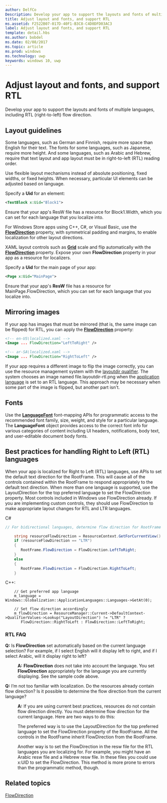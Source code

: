 ---author: DelfCoDescription: Develop your app to support the layouts and fonts of multiple languages, including RTL (right-to-left) flow direction.title: Adjust layout and fonts, and support RTLms.assetid: F2522B07-017D-40F1-B3C8-C4D0DFD03AC3label: Adjust layout and fonts, and support RTLtemplate: detail.hbsms.author: bobdelms.date: 02/08/2017ms.topic: articlems.prod: windowsms.technology: uwpkeywords: windows 10, uwp---# Adjust layout and fonts, and support RTL<link rel="stylesheet" href="https://az835927.vo.msecnd.net/sites/uwp/Resources/css/custom.css">Develop your app to support the layouts and fonts of multiple languages, including RTL (right-to-left) flow direction.## Layout guidelinesSome languages, such as German and Finnish, require more space than English for their text. The fonts for some languages, such as Japanese, require more height. And some languages, such as Arabic and Hebrew, require that text layout and app layout must be in right-to-left (RTL) reading order.Use flexible layout mechanisms instead of absolute positioning, fixed widths, or fixed heights. When necessary, particular UI elements can be adjusted based on language.Specify a **Uid** for an element:```XML<TextBlock x:Uid="Block1">```Ensure that your app's ResW file has a resource for Block1.Width, which you can set for each language that you localize into.For Windows Store apps using C++, C\#, or Visual Basic, use the [**FlowDirection**](https://msdn.microsoft.com/library/windows/apps/br208716) property, with symmetrical padding and margins, to enable localization for other layout directions.XAML layout controls such as [**Grid**](https://msdn.microsoft.com/library/windows/apps/br242704) scale and flip automatically with the [**FlowDirection**](https://msdn.microsoft.com/library/windows/apps/br208716) property. Expose your own **FlowDirection** property in your app as a resource for localizers.Specify a **Uid** for the main page of your app:```XML<Page x:Uid="MainPage">```Ensure that your app's **ResW** file has a resource for MainPage.FlowDirection, which you can set for each language that you localize into.## Mirroring imagesIf your app has images that must be mirrored (that is, the same image can be flipped) for RTL, you can apply the [**FlowDirection**](https://msdn.microsoft.com/library/windows/apps/br208716) property:```XML<!-- en-US\localized.xaml --><Image ... FlowDirection="LeftToRight" /><!-- ar-SA\localized.xaml --><Image ... FlowDirection="RightToLeft" />```If your app requires a different image to flip the image correctly, you can use the resource management system with the [layoutdir qualifier](https://msdn.microsoft.com/library/windows/apps/xaml/hh965324). The system chooses an image named file.layoutdir-rtl.png when the [application language](manage-language-and-region.md) is set to an RTL language. This approach may be necessary when some part of the image is flipped, but another part isn't.## FontsUse the [**LanguageFont**](https://msdn.microsoft.com/library/windows/apps/br206864) font-mapping APIs for programmatic access to the recommended font family, size, weight, and style for a particular language. The **LanguageFont** object provides access to the correct font info for various categories of content including UI headers, notifications, body text, and user-editable document body fonts.## Best practices for handling Right to Left (RTL) languagesWhen your app is localized for Right to Left (RTL) languages, use APIs to set the default text direction for the RootFrame. This will cause all of the controls contained within the RootFrame to respond appropriately to the default text direction.  When more than one language is supported, use the LayoutDirection for the top preferred language to set the FlowDirection property. Most controls included in Windows use FlowDirection already. If you are implementing custom controls, they should use FlowDirection to make appropriate layout changes for RTL and LTR languages.C#```csharp    // For bidirectional languages, determine flow direction for RootFrame and all derived UI.    string resourceFlowDirection = ResourceContext.GetForCurrentView().QualifierValues["LayoutDirection"];    if (resourceFlowDirection == "LTR")    {       RootFrame.FlowDirection = FlowDirection.LeftToRight;    }    else    {       RootFrame.FlowDirection = FlowDirection.RightToLeft;    }```C++:```	// Get preferred app language	m_language = Windows::Globalization::ApplicationLanguages::Languages->GetAt(0);	 	// Set flow direction accordingly	m_flowDirection = ResourceManager::Current->DefaultContext->QualifierValues->Lookup("LayoutDirection") != "LTR" ?        FlowDirection::RightToLeft : FlowDirection::LeftToRight;```### RTL FAQ <dl>  <dt> <p><b>Q:</b> Is <b>FlowDirection</b> set automatically based on the current language selection? For example, if I select English will it display left to right, and if I select Arabic, will it display right to left?</p></dt>  <dd><p><b>A:</b> <b>FlowDirection</b> does not take into account the language. You set <b>FlowDirection</b> appropriately for the language you are currently displaying. See the sample code above.</p></dd>   <dt> <p><b>Q:</b> I’m not too familiar with localization. Do the resources already contain flow direction? Is it possible to determine the flow direction from the current language?</p></dt>  <dd> <p><b>A:</b> If you are using current best practices, resources do not contain flow direction directly. You must determine flow direction for the current language. Here are two ways to do this: </p>   <p>The preferred way is to use the LayoutDirection for the top preferred language to set the FlowDirection property of the RootFrame. All the controls in the RootFrame inherit FlowDirection from the RootFrame.</p>   <p>Another way is to set the FlowDirection in the resw file for the RTL languages you are localizing for. For example, you might have an Arabic resw file and a Hebrew resw file. In these files you could use x:UID to set the FlowDirection. This method is more prone to errors than the programmatic method, though.</p></dd></dl>## Related topics[FlowDirection](https://msdn.microsoft.com/library/windows/apps/xaml/windows.ui.xaml.frameworkelement.flowdirection.aspx)